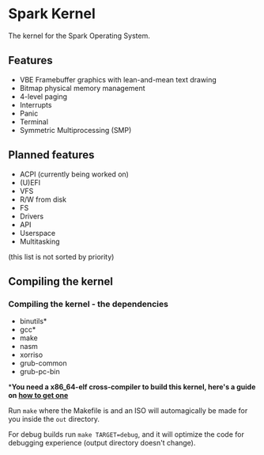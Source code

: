 # Spark Kernel
The kernel for the Spark Operating System.

## Features
- VBE Framebuffer graphics with lean-and-mean text drawing
- Bitmap physical memory management
- 4-level paging
- Interrupts
- Panic
- Terminal
- Symmetric Multiprocessing (SMP)

## Planned features
- ACPI (currently being worked on)
- (U)EFI
- VFS
- R/W from disk
- FS
- Drivers
- API
- Userspace
- Multitasking


(this list is not sorted by priority)

## Compiling the kernel
### Compiling the kernel - the dependencies
- binutils*
- gcc*
- make
- nasm
- xorriso
- grub-common
- grub-pc-bin

***You need a x86_64-elf cross-compiler to build this kernel, here's a guide on [how to get one](https://wiki.osdev.org/GCC_Cross-Compiler)**

Run `make` where the Makefile is and an ISO will automagically be made for you inside the `out` directory.

For debug builds run `make TARGET=debug`, and it will optimize the code for debugging experience (output directory doesn't change).